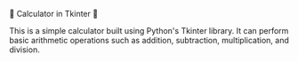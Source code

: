 🧮 Calculator in Tkinter 🧮

This is a simple calculator built using Python's Tkinter library. It can perform basic arithmetic operations such as addition, subtraction, multiplication, and division.
